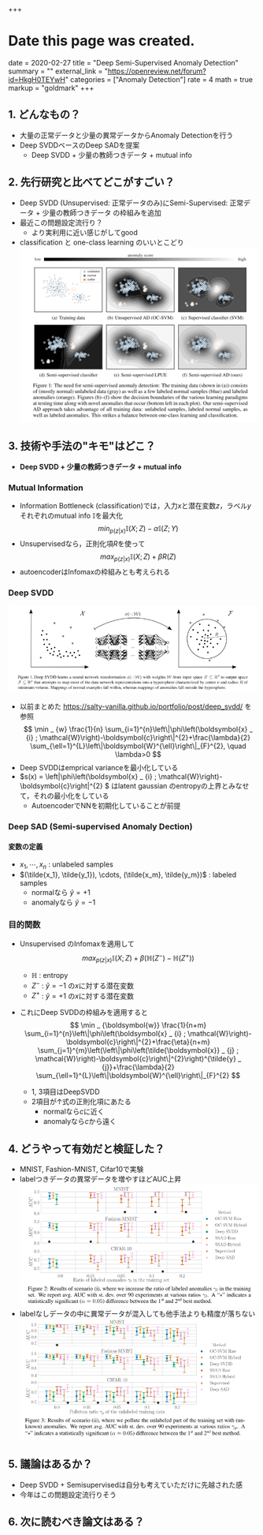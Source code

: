 +++
# Date this page was created.
date = 2020-02-27
title = "Deep Semi-Supervised Anomaly Detection"
summary = ""
external_link = "https://openreview.net/forum?id=HkgH0TEYwH"
categories = ["Anomaly Detection"]
rate = 4
math = true
markup = "goldmark"
+++

## 1. どんなもの？
* 大量の正常データと少量の異常データからAnomaly Detectionを行う
* Deep SVDDベースのDeep SADを提案
    * Deep SVDD + 少量の教師つきデータ + mutual info

## 2. 先行研究と比べてどこがすごい？
* Deep SVDD (Unsupervised: 正常データのみ)にSemi-Supervised: 正常データ + 少量の教師つきデータ の枠組みを追加
* 最近この問題設定流行り？
    * より実利用に近い感じがしてgood
* classification と one-class learning のいいとこどり
![](img/comp.png)

## 3. 技術や手法の"キモ"はどこ？
* **Deep SVDD + 少量の教師つきデータ + mutual info** 

### Mutual Information
* Information Bottleneck (classification)では，入力$x$と潜在変数$z$，ラベル$y$それぞれのmutual info $\mathbb{I}$を最大化
$$
min_{p(z|x)} {\mathbb{I}(X; Z) - \alpha\mathbb{I}(Z; Y)}
$$
* Unsupervisedなら，正則化項$R$を使って
$$
max_{p(z|x)} {\mathbb{I}(X; Z) + \beta R(Z)}
$$
* autoencoderはInfomaxの枠組みとも考えられる

### Deep SVDD
![](../deep_svdd/img/overview.png)
* 以前まとめた https://salty-vanilla.github.io/portfolio/post/deep_svdd/ を参照
$$
\min _ {w} \frac{1}{n} \sum_{i=1}^{n}\left\|\phi\left(\boldsymbol{x} _ {i} ; \mathcal{W}\right)-\boldsymbol{c}\right\|^{2}+\frac{\lambda}{2} \sum_{\ell=1}^{L}\left\|\boldsymbol{W}^{\ell}\right\|_{F}^{2}, \quad \lambda>0
$$
* Deep SVDDはemprical varianceを最小化している
* $s(x) = \left\|\phi\left(\boldsymbol{x} _ {i} ; \mathcal{W}\right)-\boldsymbol{c}\right\|^{2} $ はlatent gaussian のentropyの上界とみなせて，それの最小化をしている
    * AutoencoderでNNを初期化していることが前提

### Deep SAD (Semi-supervised Anomaly Dection)
#### 変数の定義
* $x_1, \cdots, x_n$ : unlabeled samples
* $(\tilde{x_1}, \tilde{y_1}), \cdots, (\tilde{x_m}, \tilde{y_m})$ : labeled samples
    * normalなら $\tilde{y} = +1$
    * anomalyなら $\tilde{y} = -1$

### 目的関数
* Unsupervised のInfomaxを適用して
$$
max_{p(z|x)} {\mathbb{I}(X; Z) + \beta (\mathbb{H}(Z^{-}) - \mathbb{H}(Z^{+}))}
$$
    * $\mathbb{H}$ : entropy
    * $Z^{-}$ : $\tilde{y} = -1$ の$x$に対する潜在変数
    * $Z^{+}$ : $\tilde{y} = +1$ の$x$に対する潜在変数


* これにDeep SVDDの枠組みを適用すると
$$
\min _ {\boldsymbol{w}} \frac{1}{n+m} \sum_{i=1}^{n}\left\|\phi\left(\boldsymbol{x} _ {i} ; \mathcal{W}\right)-\boldsymbol{c}\right\|^{2}+\frac{\eta}{n+m} \sum_{j=1}^{m}\left(\left\|\phi\left(\tilde{\boldsymbol{x}} _ {j} ; \mathcal{W}\right)-\boldsymbol{c}\right\|^{2}\right)^{\tilde{y} _ {j}}+\frac{\lambda}{2} \sum_{\ell=1}^{L}\left\|\boldsymbol{W}^{\ell}\right\|_{F}^{2}
$$
    * 1, 3項目はDeepSVDD
    * 2項目が↑式の正則化項にあたる
        * normalなら$c$に近く
        * anomalyなら$c$から遠く

## 4. どうやって有効だと検証した？
* MNIST, Fashion-MNIST, Cifar10で実験
* labelつきデータの異常データを増やすほどAUC上昇
![](img/res1.png)
* labelなしデータの中に異常データが混入しても他手法よりも精度が落ちない
![](img/res2.png)


## 5. 議論はあるか？
* Deep SVDD + Semisupervisedは自分も考えていただけに先越された感
* 今年はこの問題設定流行りそう

## 6. 次に読むべき論文はある？
